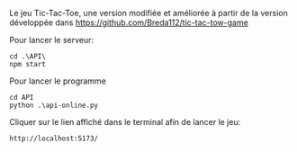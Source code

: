 Le jeu Tic-Tac-Toe, une version modifiée et améliorée à partir de la version développée dans https://github.com/Breda112/tic-tac-tow-game

Pour lancer le serveur:

    cd .\API\
    npm start
Pour lancer le programme

    cd API
    python .\api-online.py

Cliquer sur le lien affiché dans le terminal afin de lancer le jeu:

    http://localhost:5173/
